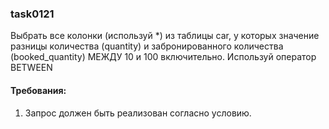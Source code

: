 
### task0121

Выбрать все колонки (используй *) из таблицы car, у которых значение разницы количества (quantity) и забронированного количества (booked_quantity) МЕЖДУ 10 и 100 включительно.
Используй оператор BETWEEN


#### Требования:
1.	Запрос должен быть реализован согласно условию.


